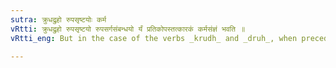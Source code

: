 ```yaml
---
sutra: क्रुधद्रुहो रुपसृष्टयोः कर्म
vRtti: क्रुधद्रुहो रुपसृष्टयो रुपसर्गसंबन्धयो र्यं प्रतिकोपस्तत्कारकं कर्मसंज्ञं भवति ॥
vRtti_eng: But in the case of the verbs _krudh_ and _druh_, when preceded by prepositions, the person against whom the feeling of anger &c., is directed is called _karma_ _karaka_ or object.

---
```

